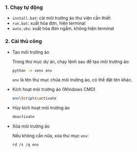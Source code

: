 ### 1. Chạy tự động

- `install.bat`: cài môi trường ảo thư viện cần thiết
- `run.bat`: xuất hóa đơn, hiện terminal
- `auto.vbs`: xuất hóa đơn ngầm, không hiện terminal

### 2. Cài thủ công

- Tạo môi trường ảo

  Trong thư mục dự án, chạy lệnh sau để tạo môi trường ảo:

  ```sh
  python -m venv env
  ```

  `env` là tên thư mục chứa môi trường ảo, có thể đặt tên khác.

- Kích hoạt môi trường ảo (Windows CMD)

  ```sh
  env\Scripts\activate
  ```

- Hủy kích hoạt môi trường ảo

  ```sh
  deactivate
  ```

- Xóa môi trường ảo

  Nếu không cần nữa, xóa thư mục `env`:

  ```sh
  rd /s /q env
  ```
